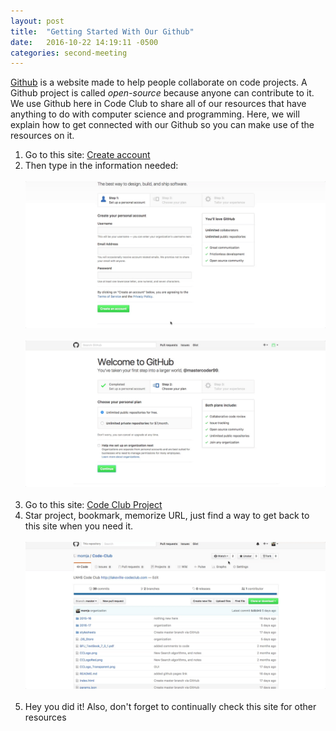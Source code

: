 ```yaml
---
layout: post
title:  "Getting Started With Our Github"
date:   2016-10-22 14:19:11 -0500
categories: second-meeting
---
```


[Github](www.github.com) is a website made to help people collaborate on code projects. A Github project is called *open-source* because anyone can contribute to it. We use Github here in Code Club to share all of our resources that have anything to do with computer science and programming. Here, we will explain how to get connected with our Github so you can make use of the resources on it.

1. Go to this site: [Create account](https://github.com/join/customize)
2. Then type in the information needed:
<br></br>
![gh 1](/gifs/gh_tutorial_01.gif)
<br></br>
![gh 2](/gifs/gh_tutorial_02.gif)
<br></br>
3. Go to this site: [Code Club Project](https://github.com/momja/Code-Club)
4. Star project, bookmark, memorize URL, just find a way to get back to this site when you need it.
<br></br>
![gh 3](/gifs//gh_tutorial_03.gif)
<br></br>
5. Hey you did it! Also, don't forget to continually check this site for other resources
